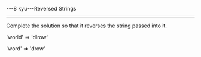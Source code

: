 ---8 kyu---Reversed Strings

---

Complete the solution so that it reverses the string passed into it.

'world'  =>  'dlrow'

'word'   =>  'drow'
